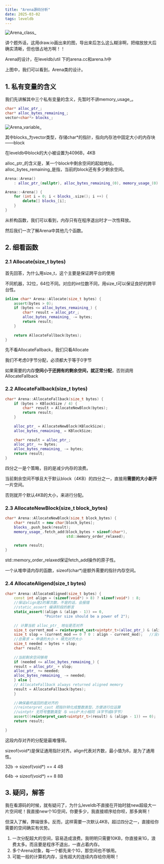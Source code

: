 ```yaml
---
title: "Arena源码分析"
date: 2025-03-02
tags: leveldb
---
```


![Arena_class_](D:\boke\thiswv\assets\images\Arena_class_.png)

讲个题外话，这用draw.io画出来的图，导出来后怎么这么糊涂啊，把缩放放大后确实清晰，但也很占地方啊！！



Arena的设计，在leveldb/util 下的arena.cc和arena.h中

上图中，我们可以看到，Arena类的设计。



## 1. 私有变量的含义

我们先讲解其中三个私有变量的含义，先暂时不讲memory_usage_。

```c++
char* alloc_ptr_;
char* alloc_bytes_remaining_;
vector<char*> blocks_;
```

![Arena_variable_](D:\boke\thiswv\assets\images\Arena_variable.png)



其中blocks\_为vector类型，存储char*的指针，指向内存池中固定大小的内存块——block

在leveldb中block的大小被设置为4096B，4KB

alloc_ptr\_的含义是，某一个block中剩余空间的起始地址。alloc_bytes_remaining\_是指，当前的block还有多少剩余空间。



```c++
Arena::Arena()
	: alloc_ptr_(nullptr), alloc_bytes_remaining_(0), memory_usage_(0) {}

Arena::~Arena() {
    for (int i = 0; i < blocks_.size(); i ++) {
		delete[] blocks_[i];
    }
}
```



从析构函数，我们可以看到，内存只有在程序退出时才一次性释放。



然后我们一次了解Arena中其他几个函数。



## 2. 细看函数

### 2.1 Allocate(size_t bytes)

首先回答，为什么用size_t，这个主要是保证跨平台的使用

不同机器，32位，64位不同。对应的int位数不同，用size_t可以保证良好的跨平台性。

```c++
inline char* Arena::Allocate(size_t bytes) {
	assert(bytes > 0);
	if (bytes <= alloc_bytes_remaining_) {
		char* result = alloc_ptr_;
		alloc_bytes_remaining_ -= bytes;
		return result;
	}
	
	return AllocateFallback(bytes);
}
```



先不看AllocateFallback，我们只看Allocate

我们不考虑0字节分配，必须都大于等于0字节

如果需要的内存**空间小于还拥有的剩余空间，就正常分配**，否则调用AllocateFallback

### 2.2 AllocateFallback(size_t bytes)

```c++
char* Arena::AllocateFallback(size_t bytes) {
	if (bytes > KBlockSize / 4) {
		char* result = AllocateNewBlock(bytes);
		return result;
	}
	
	alloc_ptr_ = AllocateNewBlock(KBlockSize);
	alloc_bytes_remaining_ = KBlockSize;
	
	char* result = alloc_ptr_;
	alloc_ptr_ += bytes;
	alloc_bytes_remaining_ -= bytes;
	return result;
}
```

四分之一是个策略，目的是减少内存的浪费。

当前剩余空间不够且大于默认block（4KB）的四分之一，直接用**需要的大小新开**一片空间。

否则就开个默认4KB的大小，来进行分配。



### 2.3 AllocateNewBlock(size_t block_bytes)

```c++
char* Arena::AllocateNewBlock(size_t block_bytes) {
	char* result = new char[block_bytes];
    blocks_.push_back(result);
    memory_usage_.fetch_add(block_bytes + sizeof(char*), 
                            std::memory_order_relaxed);
    
    return result;
}
```

std::memory_order_relaxed保证fetch_add操作的原子性。

一个从堆申请内存的函数，sizeof(char*)是额外需要的指针内存空间。



### 2.4 AllocateAligend(size_t bytes) 

```c++
char* Arena::AllocateAligned(size_t bytes) {
	const int align = (sizeof(void*) > 8) ? sizeof(void*) : 8;
    //保证align是2的幂次数，不是的话，会报错
    //static_assert 编译阶段的断言
    static_assert((align & (align - 1)) == 0,
                  "Pointer size should be a power of 2");
    
    // 计算当前 alloc_ptr_ 地址是否对齐
    size_t current_mod = reinterpret_cast<uintptr_t>(alloc_ptr_) & (align - 1);
    size_t slop = (current_mod == 0 ? 0 : align - current_mod);   //没对齐的话，计算出需要的额外填充数
    //总需求 = 申请的大小 + 填充对齐大小
    size_t needed = bytes + slop;
    char* result;
    
    //当前剩余空间够用
    if (needed <= alloc_bytes_remaining_) {
    result = alloc_ptr_ + slop;
    alloc_ptr_ += needed;
    alloc_bytes_remaining_ -= needed;
    } else {
    // AllocateFallback always returned aligned memory
    result = AllocateFallback(bytes);
    }
    
    //确保最终返回的是对齐的
    //reinterpret_cast 把指针转化成整数类型，方便进行位运算
    //uintptr 无符号整数类型 与 void*大小相同（4字节或8字节）
    assert((reinterpret_cast<uintptr_t>(result) & (align - 1)) == 0);
    return result;
	
}
```



这段内存对齐的分配是最难懂得。

sizeof(void*)是保证通用指针对齐。align代表对齐数，最小值为8，是为了通用性。

32b -> sizeof(void*)  == 4    4B

64b -> sizeof(void*)  == 8    8B



## 3. 疑问，解答

我在看源码的时候，就有疑问了，为什么leveldb不直接在开始时就new超级大一片空间呢！我直接new个1G空间，你要多少，我直接顺序给你呗，那多爽啊！

但深入了解，弊端很多。反而，这样需要一次默认4KB，超过四分之一，直接给你需要的空间确实有优势。

1. 一次分配超大的空间，容易造成浪费。我明明只需要10KB，你直接来1G，浪费太多。而且要是程序不退出，一直占着内存。
2. 多个Arena对象，每一个都先来个1G，那空间也不够用。
3. 可能一般的计算机内存，没有超大的连续内存给你用啊！
